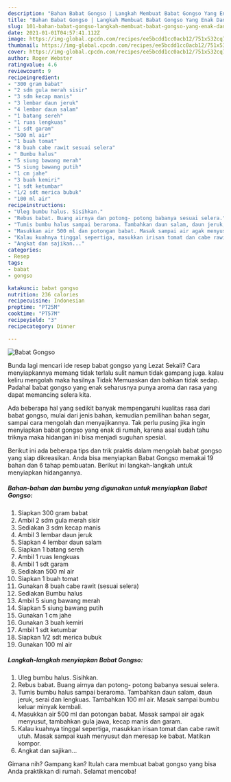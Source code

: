 ```yaml
---
description: "Bahan Babat Gongso | Langkah Membuat Babat Gongso Yang Enak Dan Mudah"
title: "Bahan Babat Gongso | Langkah Membuat Babat Gongso Yang Enak Dan Mudah"
slug: 101-bahan-babat-gongso-langkah-membuat-babat-gongso-yang-enak-dan-mudah
date: 2021-01-01T04:57:41.112Z
image: https://img-global.cpcdn.com/recipes/ee5bcdd1cc0acb12/751x532cq70/babat-gongso-foto-resep-utama.jpg
thumbnail: https://img-global.cpcdn.com/recipes/ee5bcdd1cc0acb12/751x532cq70/babat-gongso-foto-resep-utama.jpg
cover: https://img-global.cpcdn.com/recipes/ee5bcdd1cc0acb12/751x532cq70/babat-gongso-foto-resep-utama.jpg
author: Roger Webster
ratingvalue: 4.6
reviewcount: 9
recipeingredient:
- "300 gram babat"
- "2 sdm gula merah sisir"
- "3 sdm kecap manis"
- "3 lembar daun jeruk"
- "4 lembar daun salam"
- "1 batang sereh"
- "1 ruas lengkuas"
- "1 sdt garam"
- "500 ml air"
- "1 buah tomat"
- "8 buah cabe rawit sesuai selera"
- " Bumbu halus"
- "5 siung bawang merah"
- "5 siung bawang putih"
- "1 cm jahe"
- "3 buah kemiri"
- "1 sdt ketumbar"
- "1/2 sdt merica bubuk"
- "100 ml air"
recipeinstructions:
- "Uleg bumbu halus. Sisihkan."
- "Rebus babat. Buang airnya dan potong- potong babanya sesuai selera."
- "Tumis bumbu halus sampai beraroma. Tambahkan daun salam, daun jeruk, serai dan lengkuas. Tambahkan 100 ml air. Masak sampai bumbu keluar minyak kembali."
- "Masukkan air 500 ml dan potongan babat. Masak sampai air agak menyusut, tambahkan gula jawa, kecap manis dan garam."
- "Kalau kuahnya tinggal sepertiga, masukkan irisan tomat dan cabe rawit utuh. Masak sampai kuah menyusut dan meresap ke babat. Matikan kompor."
- "Angkat dan sajikan..."
categories:
- Resep
tags:
- babat
- gongso

katakunci: babat gongso 
nutrition: 236 calories
recipecuisine: Indonesian
preptime: "PT25M"
cooktime: "PT57M"
recipeyield: "3"
recipecategory: Dinner

---
```



![Babat Gongso](https://img-global.cpcdn.com/recipes/ee5bcdd1cc0acb12/751x532cq70/babat-gongso-foto-resep-utama.jpg)

Bunda lagi mencari ide resep babat gongso yang Lezat Sekali? Cara menyiapkannya memang tidak terlalu sulit namun tidak gampang juga. kalau keliru mengolah maka hasilnya Tidak Memuaskan dan bahkan tidak sedap. Padahal babat gongso yang enak seharusnya punya aroma dan rasa yang dapat memancing selera kita.

Ada beberapa hal yang sedikit banyak mempengaruhi kualitas rasa dari babat gongso, mulai dari jenis bahan, kemudian pemilihan bahan segar, sampai cara mengolah dan menyajikannya. Tak perlu pusing jika ingin menyiapkan babat gongso yang enak di rumah, karena asal sudah tahu triknya maka hidangan ini bisa menjadi suguhan spesial.




Berikut ini ada beberapa tips dan trik praktis dalam mengolah babat gongso yang siap dikreasikan. Anda bisa menyiapkan Babat Gongso memakai 19 bahan dan 6 tahap pembuatan. Berikut ini langkah-langkah untuk menyiapkan hidangannya.

<!--inarticleads1-->

##### Bahan-bahan dan bumbu yang digunakan untuk menyiapkan Babat Gongso:

1. Siapkan 300 gram babat
1. Ambil 2 sdm gula merah sisir
1. Sediakan 3 sdm kecap manis
1. Ambil 3 lembar daun jeruk
1. Siapkan 4 lembar daun salam
1. Siapkan 1 batang sereh
1. Ambil 1 ruas lengkuas
1. Ambil 1 sdt garam
1. Sediakan 500 ml air
1. Siapkan 1 buah tomat
1. Gunakan 8 buah cabe rawit (sesuai selera)
1. Sediakan  Bumbu halus
1. Ambil 5 siung bawang merah
1. Siapkan 5 siung bawang putih
1. Gunakan 1 cm jahe
1. Gunakan 3 buah kemiri
1. Ambil 1 sdt ketumbar
1. Siapkan 1/2 sdt merica bubuk
1. Gunakan 100 ml air




<!--inarticleads2-->

##### Langkah-langkah menyiapkan Babat Gongso:

1. Uleg bumbu halus. Sisihkan.
1. Rebus babat. Buang airnya dan potong- potong babanya sesuai selera.
1. Tumis bumbu halus sampai beraroma. Tambahkan daun salam, daun jeruk, serai dan lengkuas. Tambahkan 100 ml air. Masak sampai bumbu keluar minyak kembali.
1. Masukkan air 500 ml dan potongan babat. Masak sampai air agak menyusut, tambahkan gula jawa, kecap manis dan garam.
1. Kalau kuahnya tinggal sepertiga, masukkan irisan tomat dan cabe rawit utuh. Masak sampai kuah menyusut dan meresap ke babat. Matikan kompor.
1. Angkat dan sajikan...




Gimana nih? Gampang kan? Itulah cara membuat babat gongso yang bisa Anda praktikkan di rumah. Selamat mencoba!

